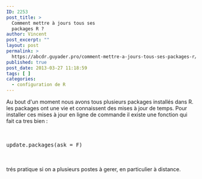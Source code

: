 ```yaml
---
ID: 2253
post_title: >
  Comment mettre à jours tous ses
  packages R ?
author: Vincent
post_excerpt: ""
layout: post
permalink: >
  https://abcdr.guyader.pro/comment-mettre-a-jours-tous-ses-packages-r/
published: true
post_date: 2013-03-27 11:18:59
tags: [ ]
categories:
  - configuration de R
---
```

Au bout d'un moment nous avons tous plusieurs packages installés dans R. les packages ont une vie et connaissent des mises à jour de temps. Pour installer ces mises à jour en ligne de commande il existe une fonction qui fait ca tres bien :<br /><br /> <pre lang='rsplus'><br />update.packages(ask = F)<br /></pre> <br /><br />trés pratique si on a plusieurs postes à gerer, en particulier à distance.